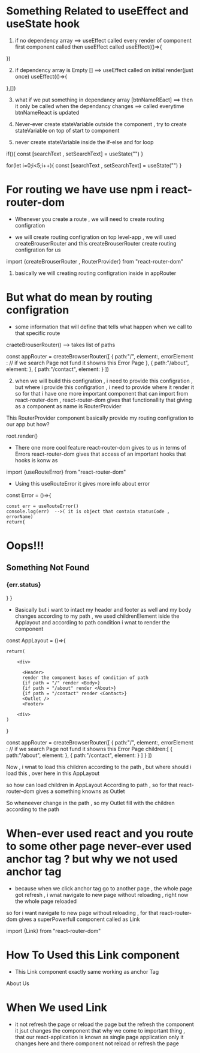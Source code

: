 # Something Related to useEffect and useState hook

1) if no dependency array  ==> useEffect called every render of component first component called then useEffect called
useEffect(()=>{

})

2) if dependency array is Empty  [] ==> useEffect called on initial render(just once)
useEffect(()=>{

},[])

3) what if we put something in dependancy array [btnNameREact] ==> then it only be called when the dependancy changes ==> called everytime btnNameReact is updated

4) Never-ever create stateVariable outside the component , try to create stateVariable on top of start to component

5) never create stateVariable inside the if-else and for loop

if(){
    const [searchText , setSearchText] = useState("")
}

for(let i=0;i<5;i++){
    const [searchText , setSearchText] = useState("")
}

# For routing we have use npm i react-router-dom

- Whenever you create a route , we will need to create routing configration

- we will create routing configration on top level-app , we will used createBrouserRouter and this createBrouserRouter create routing configration for us

import {createBrouserRouter , RouterProvider} from "react-router-dom"

1) basically we will creating routing configration inside in appRouter

# But what do mean by routing configration
 - some information that will define that tells what happen when we call to that specific route

craeteBrouserRouter() --> takes list of paths

const appRouter = createBrowserRouter([
    {
        path:"/",
        element:</AppLayout>,
        errorElement : </Error>  // if we search Page not fund it showns this Error Page
    },
    {
        path:"/about",
        element:<About>
    },
     {
        path:"/contact",
        element:<Contact>
    }
])

2) when we will build this configration , i need to provide this configration , but where i provide this configration , i need to provide where it render it
so for that i have one more important component that can import from  react-router-dom , react-router-dom gives that functionallity that giving as a component as name is RouterProvider

This RouterProvider component basically provide my routing configration to our app but how?

root.render(<RouterProvider router={appRouter}>)

- There one more cool feature react-router-dom gives to us in terms of Errors
react-router-dom gives that access of an important hooks that hooks is konw as

import {useRouteError} from "react-router-dom"

- Using this useRouteError it gives more info about error

const Error = ()=>{

    const err = useRouteError()
    console.log(err)  -->( it is object that contain statusCode , errorName)
    return{
   <div>
        <h1>Oops!!!</h1>
        <h2>Something Not Found</h2>
        <h3>{err.status}</h3>
   </div>
    }
}

- Basically but i want to intact my header and footer as well and my body changes according to my path , we used childrenElement iside the Applayout and according to path condition i wnat to render the component

const AppLayout = ()=>{

    return(

        <div>

          <Header>
          render the component bases of condition of path
          {if path = "/" render <Body>}
          {if path = "/about" render <About>} 
          {if path = "/contact" render <Contact>} 
          <Outlet />
          <Footer>

        <div>
    )
}


const appRouter = createBrowserRouter([
    {
        path:"/",
        element:</AppLayout>,
        errorElement : </Error>  // if we search Page not fund it showns this Error Page
        children:[
        {
        path:"/about",
        element:<About>
        },
        {
        path:"/contact",
        element:<Contact>
        }
     ]
   }
])


Now , i wnat to load this children according to the path , but where should i load this , over here in this AppLayout

so how can load children in AppLayout According to path , so for that react-router-dom gives a something knowns as Outlet

So wheneever change in the path , so my Outlet fill with the children according to the path

# When-ever used react and you route to some other page never-ever used anchor tag ? but why we not used anchor tag

- because when we click anchor tag go to another page , the whole page got refresh , i wnat navigate to new page without reloading , right now the whole page reloaded

so for i want navigate to new page without reloading , for that react-router-dom gives a superPowerfull component called as Link

import {Link} from "react-router-dom"

# How To Used this Link component
- This Link component exactly same working as anchor Tag

<Link to="/about">About Us</Link>


# When We used Link
 - it not refresh the page or reload the page but the refresh the component it jsut changes the component that why we come to important thing , that our react-application is known as single page application
 only it changes here and there component not reload or refresh the page